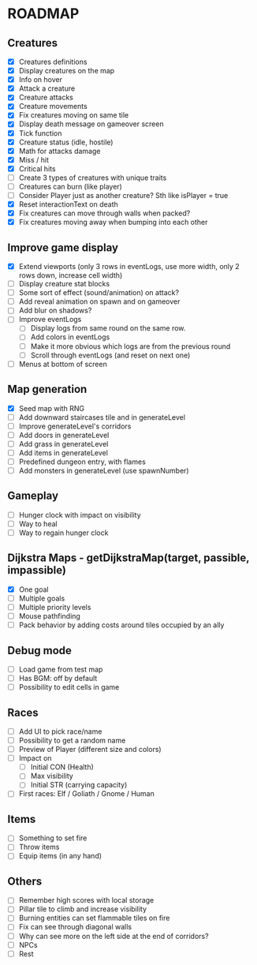 # ROADMAP

## Creatures

- [x] Creatures definitions
- [x] Display creatures on the map
- [x] Info on hover
- [x] Attack a creature
- [x] Creature attacks
- [x] Creature movements
- [x] Fix creatures moving on same tile
- [x] Display death message on gameover screen
- [x] Tick function
- [x] Creature status (idle, hostile)
- [x] Math for attacks damage
- [x] Miss / hit
- [x] Critical hits
- [ ] Create 3 types of creatures with unique traits
- [ ] Creatures can burn (like player)
- [ ] Consider Player just as another creature? Sth like isPlayer = true
- [x] Reset interactionText on death
- [x] Fix creatures can move through walls when packed?
- [x] Fix creatures moving away when bumping into each other

## Improve game display

- [x] Extend viewports (only 3 rows in eventLogs, use more width, only 2 rows down, increase cell width)
- [ ] Display creature stat blocks
- [ ] Some sort of effect (sound/animation) on attack?
- [ ] Add reveal animation on spawn and on gameover
- [ ] Add blur on shadows?
- [ ] Improve eventLogs
  - [ ] Display logs from same round on the same row.
  - [ ] Add colors in eventLogs
  - [ ] Make it more obvious which logs are from the previous round
  - [ ] Scroll through eventLogs (and reset on next one)
- [ ] Menus at bottom of screen

## Map generation

- [x] Seed map with RNG
- [ ] Add downward staircases tile and in generateLevel
- [ ] Improve generateLevel's corridors
- [ ] Add doors in generateLevel
- [ ] Add grass in generateLevel
- [ ] Add items in generateLevel
- [ ] Predefined dungeon entry, with flames
- [ ] Add monsters in generateLevel (use spawnNumber)

## Gameplay

- [ ] Hunger clock with impact on visibility
- [ ] Way to heal
- [ ] Way to regain hunger clock

## Dijkstra Maps - getDijkstraMap(target, passible, impassible)

- [x] One goal
- [ ] Multiple goals
- [ ] Multiple priority levels
- [ ] Mouse pathfinding
- [ ] Pack behavior by adding costs around tiles occupied by an ally

## Debug mode

- [ ] Load game from test map
- [ ] Has BGM: off by default
- [ ] Possibility to edit cells in game

## Races

- [ ] Add UI to pick race/name
- [ ] Possibility to get a random name
- [ ] Preview of Player (different size and colors)
- [ ] Impact on
  - [ ] Initial CON (Health)
  - [ ] Max visibility
  - [ ] Initial STR (carrying capacity)
- [ ] First races: Elf / Goliath / Gnome / Human

## Items

- [ ] Something to set fire
- [ ] Throw items
- [ ] Equip items (in any hand)

## Others

- [ ] Remember high scores with local storage
- [ ] Pillar tile to climb and increase visibility
- [ ] Burning entities can set flammable tiles on fire
- [ ] Fix can see through diagonal walls
- [ ] Why can see more on the left side at the end of corridors?
- [ ] NPCs
- [ ] Rest
